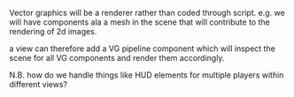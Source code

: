 
Vector graphics will be a renderer rather than coded through script. e.g. we will have components ala a mesh in the scene that will contribute to the rendering of 2d images. 

a view can therefore add a VG pipeline component which will inspect the scene for all VG components and render them accordingly.


N.B. how do we handle things like HUD elements for multiple players within different views?
